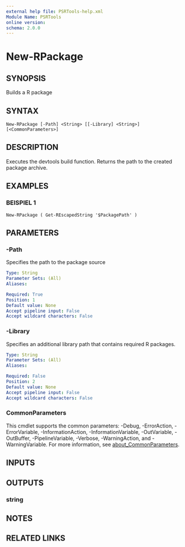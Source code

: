 ```yaml
---
external help file: PSRTools-help.xml
Module Name: PSRTools
online version:
schema: 2.0.0
---
```


# New-RPackage

## SYNOPSIS
Builds a R package

## SYNTAX

```
New-RPackage [-Path] <String> [[-Library] <String>] [<CommonParameters>]
```

## DESCRIPTION
Executes the devtools build function.
Returns the path to the created package archive.

## EXAMPLES

### BEISPIEL 1
```
New-RPackage ( Get-REscapedString '$PackagePath' )
```

## PARAMETERS

### -Path
Specifies the path to the package source

```yaml
Type: String
Parameter Sets: (All)
Aliases:

Required: True
Position: 1
Default value: None
Accept pipeline input: False
Accept wildcard characters: False
```

### -Library
Specifies an additional library path that contains required R packages.

```yaml
Type: String
Parameter Sets: (All)
Aliases:

Required: False
Position: 2
Default value: None
Accept pipeline input: False
Accept wildcard characters: False
```

### CommonParameters
This cmdlet supports the common parameters: -Debug, -ErrorAction, -ErrorVariable, -InformationAction, -InformationVariable, -OutVariable, -OutBuffer, -PipelineVariable, -Verbose, -WarningAction, and -WarningVariable. For more information, see [about_CommonParameters](http://go.microsoft.com/fwlink/?LinkID=113216).

## INPUTS

## OUTPUTS

### string
## NOTES

## RELATED LINKS
